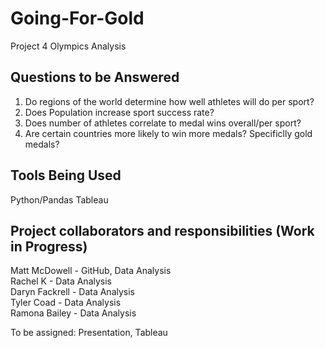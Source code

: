 # Going-For-Gold
Project 4 Olympics Analysis

## Questions to be Answered
1. Do regions of the world determine how well athletes will do per sport?
2. Does Population increase sport success rate?
3. Does number of athletes correlate to medal wins overall/per sport?
4. Are certain countries more likely to win more medals? Specificlly gold medals?

## Tools Being Used
Python/Pandas
Tableau

## Project collaborators and responsibilities (Work in Progress)
Matt McDowell - GitHub, Data Analysis <br>
Rachel K - Data Analysis <br>
Daryn Fackrell - Data Analysis <br>
Tyler Coad - Data Analysis <br>
Ramona Bailey - Data Analysis <br>

To be assigned: Presentation, Tableau

